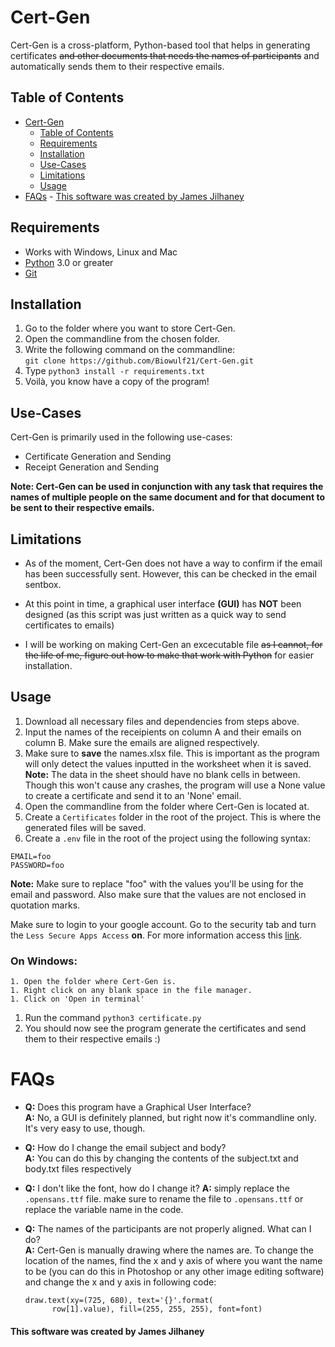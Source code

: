 # Cert-Gen

Cert-Gen is a cross-platform, Python-based tool that helps in generating certificates ~~and other documents that needs the names of participants~~ and automatically sends them to their respective emails.

## Table of Contents

- [Cert-Gen](#cert-gen)
  - [Table of Contents](#table-of-contents)
  - [Requirements](#requirements)
  - [Installation](#installation)
  - [Use-Cases](#use-cases)
  - [Limitations](#limitations)
  - [Usage](#usage)
- [FAQs](#faqs) - [This software was created by James Jilhaney](#this-software-was-created-by-james-jilhaney)

## Requirements

- Works with Windows, Linux and Mac
- [Python](https://www.python.org/downloads/) 3.0 or greater
- [Git](https://git-scm.com/downloads)

## Installation

1. Go to the folder where you want to store Cert-Gen.
1. Open the commandline from the chosen folder.
1. Write the following command on the commandline:<br/> `git clone https://github.com/Biowulf21/Cert-Gen.git`
1. Type `python3 install -r requirements.txt`
1. Voilà, you know have a copy of the program!

## Use-Cases

Cert-Gen is primarily used in the following use-cases:

- Certificate Generation and Sending
- Receipt Generation and Sending

**Note: Cert-Gen can be used in conjunction with any task that requires the names of multiple people on the same document and for that document to be sent to their respective emails.**

## Limitations

- As of the moment, Cert-Gen does not have a way to confirm if the email has been successfully sent. However, this can be checked in the email sentbox.
- At this point in time, a graphical user interface **(GUI)** has **NOT** been designed (as this script was just written as a quick way to send certificates to emails)

- I will be working on making Cert-Gen an excecutable file ~~as I cannot, for the life of me, figure out how to make that work with Python~~ for easier installation.

## Usage

1. Download all necessary files and dependencies from steps above.
1. Input the names of the receipients on column A and their emails on column B. Make sure the emails are aligned respectively.
1. Make sure to **save** the names.xlsx file. This is important as the program will only detect the values inputted in the worksheet when it is saved.
   **Note:** The data in the sheet should have no blank cells in between. Though this won't cause any crashes, the program will use a None value to create a certificate and send it to an 'None' email.
1. Open the commandline from the folder where Cert-Gen is located at.
1. Create a `Certificates` folder in the root of the project. This is where the generated files will be saved.
1. Create a `.env` file in the root of the project using the following syntax:

```
EMAIL=foo
PASSWORD=foo
```

**Note:** Make sure to replace "foo" with the values you'll be using for the email and password. Also make sure that the values are not enclosed in quotation marks.

Make sure to login to your google account. Go to the security tab and turn the `Less Secure Apps Access` **on**. For more information access this [link](https://support.google.com/accounts/answer/6010255?hl=en).

### On Windows:

    1. Open the folder where Cert-Gen is.
    1. Right click on any blank space in the file manager.
    1. Click on 'Open in terminal'

1. Run the command `python3 certificate.py`
1. You should now see the program generate the certificates and send them to their respective emails :)

# FAQs

- **Q:** Does this program have a Graphical User Interface? <br/>
  **A:** No, a GUI is definitely planned, but right now it's commandline only. It's very easy to use, though.

- **Q:** How do I change the email subject and body?  
  **A:** You can do this by changing the contents of the subject.txt and body.txt files respectively
- **Q:** I don't like the font, how do I change it?
  **A:** simply replace the `.opensans.ttf` file. make sure to rename the file to `.opensans.ttf` or replace the variable name in the code.

- **Q:** The names of the participants are not properly aligned. What can I do?  
  **A:** Cert-Gen is manually drawing where the names are. To change the location of the names, find the x and y axis of where you want the name to be (you can do this in Photoshop or any other image editing software) and change the x and y axis in following code:

  ```
  draw.text(xy=(725, 680), text='{}'.format(
        row[1].value), fill=(255, 255, 255), font=font)
  ```

#### This software was created by James Jilhaney
